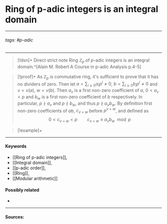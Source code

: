 # Ring of p-adic integers is an integral domain
***
###### tags: #p-adic 
***
>[!dsn]+ Direct strict note
>Ring $\mathbb{Z}_{p}$ of $p$-adic integers is an integral domain.^[Alain M. Robert A Course in p-adic Analysis p.4-5]

>[!proof]+
>As $\mathbb{Z}_{p}$ is commutative ring, it's sufficient to prove that it has no dividers of zero. Then let $a=\sum_{i\ge0}a_{i}p^{i}\ne0$, $b=\sum_{i\ge0}b_{i}p^{i}\ne0$ and $v=v(a)$, $w=v(b)$.
>Then $a_{v}$ is a first non-zero coefficient of $a$, $0<a_{v}<p$ and $b_{w}$ is a first non-zero coefficient of $b$ respectively. In particular, $p\nmid a_{v}$ and $p\nmid b_{w}$, and thus $p\nmid a_{v}b_{w}$. By definition first non-zero coefficients of $ab$, $c_{v+w}$ before $p^{v+w}$, and defined as
>$$0<c_{v+w}<p \qquad c_{v+w}\equiv a_{v}b_{w}\mod{p}$$

>[!example]+ 
>
***
#### Keywords
- [[Ring of p-adic integers]],
- [[Integral domain]],
- [[p-adic order]],
- [[Ring]],
- [[Modular arithmetic]]
#### Possibly related
- 
***
#### Sources: